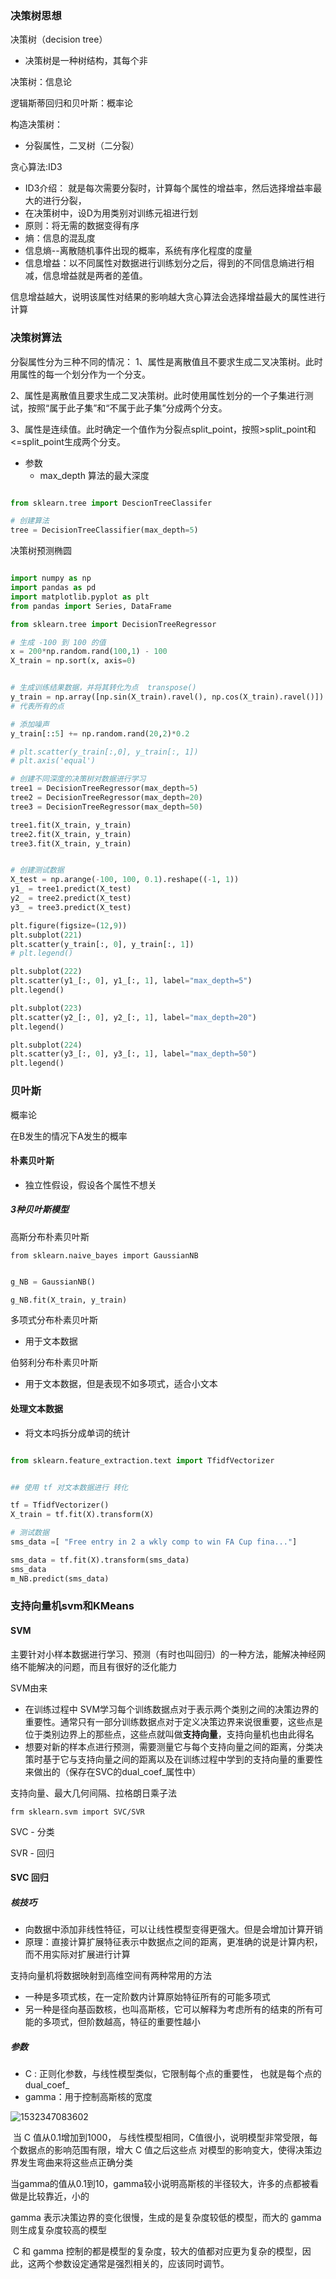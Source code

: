 ### 决策树思想



决策树（decision tree）

- 决策树是一种树结构，其每个非

决策树：信息论

逻辑斯蒂回归和贝叶斯：概率论



构造决策树：

- 分裂属性，二叉树（二分裂）

贪心算法:ID3

- ID3介绍： 就是每次需要分裂时，计算每个属性的增益率，然后选择增益率最大的进行分裂，
- 在决策树中，设D为用类别对训练元祖进行划
- 原则：将无需的数据变得有序
- 熵：信息的混乱度
- 信息熵--离散随机事件出现的概率，系统有序化程度的度量
- 信息增益：以不同属性对数据进行训练划分之后，得到的不同信息熵进行相减，信息增益就是两者的差值。



信息增益越大，说明该属性对结果的影响越大贪心算法会选择增益最大的属性进行计算





### 决策树算法

分裂属性分为三种不同的情况：
  1、属性是离散值且不要求生成二叉决策树。此时用属性的每一个划分作为一个分支。

  2、属性是离散值且要求生成二叉决策树。此时使用属性划分的一个子集进行测试，按照“属于此子集”和“不属于此子集”分成两个分支。

  3、属性是连续值。此时确定一个值作为分裂点split_point，按照>split_point和<=split_point生成两个分支。

- 参数
  - max_depth   算法的最大深度

```python

from sklearn.tree import DescionTreeClassifer

# 创建算法
tree = DecisionTreeClassifier(max_depth=5)
```



决策树预测椭圆

```python

import numpy as np
import pandas as pd
import matplotlib.pyplot as plt
from pandas import Series, DataFrame

from sklearn.tree import DecisionTreeRegressor

# 生成 -100 到 100 的值
x = 200*np.random.rand(100,1) - 100
X_train = np.sort(x, axis=0)


# 生成训练结果数据，并将其转化为点  transpose()
y_train = np.array([np.sin(X_train).ravel(), np.cos(X_train).ravel()]).transpose()
# 代表所有的点

# 添加噪声
y_train[::5] += np.random.rand(20,2)*0.2

# plt.scatter(y_train[:,0], y_train[:, 1])
# plt.axis('equal')

# 创建不同深度的决策树对数据进行学习
tree1 = DecisionTreeRegressor(max_depth=5)
tree2 = DecisionTreeRegressor(max_depth=20)
tree3 = DecisionTreeRegressor(max_depth=50)

tree1.fit(X_train, y_train)
tree2.fit(X_train, y_train)
tree3.fit(X_train, y_train)


# 创建测试数据
X_test = np.arange(-100, 100, 0.1).reshape((-1, 1))
y1_ = tree1.predict(X_test)
y2_ = tree2.predict(X_test)
y3_ = tree3.predict(X_test)

plt.figure(figsize=(12,9))
plt.subplot(221)
plt.scatter(y_train[:, 0], y_train[:, 1])
# plt.legend()

plt.subplot(222)
plt.scatter(y1_[:, 0], y1_[:, 1], label="max_depth=5")
plt.legend()

plt.subplot(223)
plt.scatter(y2_[:, 0], y2_[:, 1], label="max_depth=20")
plt.legend()

plt.subplot(224)
plt.scatter(y3_[:, 0], y3_[:, 1], label="max_depth=50")
plt.legend()
```





### 贝叶斯

概率论

在B发生的情况下A发生的概率



#### 朴素贝叶斯

-   独立性假设，假设各个属性不想关



##### 3种贝叶斯模型

高斯分布朴素贝叶斯

`from sklearn.naive_bayes import GaussianNB`

```python

g_NB = GaussianNB()

g_NB.fit(X_train, y_train)
```



多项式分布朴素贝叶斯

- 用于文本数据



伯努利分布朴素贝叶斯

- 用于文本数据，但是表现不如多项式，适合小文本





#### 处理文本数据

- 将文本吗拆分成单词的统计

```python

from sklearn.feature_extraction.text import TfidfVectorizer


## 使用 tf 对文本数据进行 转化

tf = TfidfVectorizer()
X_train = tf.fit(X).transform(X)

# 测试数据
sms_data =[ "Free entry in 2 a wkly comp to win FA Cup fina..."]

sms_data = tf.fit(X).transform(sms_data)
sms_data
m_NB.predict(sms_data)
```





### 支持向量机svm和KMeans



#### SVM

主要针对小样本数据进行学习、预测（有时也叫回归）的一种方法，能解决神经网络不能解决的问题，而且有很好的泛化能力

SVM由来

- 在训练过程中 SVM学习每个训练数据点对于表示两个类别之间的决策边界的重要性。通常只有一部分训练数据点对于定义决策边界来说很重要，这些点是位于类别边界上的那些点，这些点就叫做**支持向量**，支持向量机也由此得名
- 想要对新的样本点进行预测，需要测量它与每个支持向量之间的距离，分类决策时基于它与支持向量之间的距离以及在训练过程中学到的支持向量的重要性来做出的（保存在SVC的dual_coef_属性中）



支持向量、最大几何间隔、拉格朗日乘子法



`frm sklearn.svm import SVC/SVR`

SVC  -  分类

SVR  -  回归



#### SVC  回归

##### 核技巧

- 向数据中添加非线性特征，可以让线性模型变得更强大。但是会增加计算开销
- 原理：直接计算扩展特征表示中数据点之间的距离，更准确的说是计算内积，而不用实际对扩展进行计算



支持向量机将数据映射到高维空间有两种常用的方法

- 一种是多项式核，在一定阶数内计算原始特征所有的可能多项式
- 另一种是径向基函数核，也叫高斯核，它可以解释为考虑所有的结束的所有可能的多项式，但阶数越高，特征的重要性越小

##### 参数

- C : 正则化参数，与线性模型类似，它限制每个点的重要性， 也就是每个点的 dual_coef_
- gamma：用于控制高斯核的宽度

![1532347083602](assets/1532347083602.png)

​       当 C 值从0.1增加到1000， 与线性模型相同，C值很小，说明模型非常受限，每个数据点的影响范围有限，增大 C 值之后这些点 对模型的影响变大，使得决策边界发生弯曲来将这些点正确分类

​    当gamma的值从0.1到10，gamma较小说明高斯核的半径较大，许多的点都被看做是比较靠近，小的

gamma 表示决策边界的变化很慢，生成的是复杂度较低的模型，而大的 gamma 则生成复杂度较高的模型

​    C 和 gamma 控制的都是模型的复杂度，较大的值都对应更为复杂的模型，因此，这两个参数设定通常是强烈相关的，应该同时调节。



